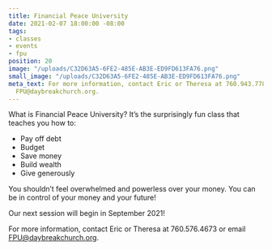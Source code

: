 ```yaml
---
title: Financial Peace University
date: 2021-02-07 18:00:00 -08:00
tags:
- classes
- events
- fpu
position: 20
image: "/uploads/C32D63A5-6FE2-485E-AB3E-ED9FD613FA76.png"
small_image: "/uploads/C32D63A5-6FE2-485E-AB3E-ED9FD613FA76.png"
meta_text: For more information, contact Eric or Theresa at 760.943.7780 or email
  FPU@daybreakchurch.org.
---
```


What is Financial Peace University?
It’s the surprisingly fun class that teaches you how to:

* Pay off debt
* Budget
* Save money
* Build wealth
* Give generously

You shouldn’t feel overwhelmed and powerless over your money. You can be in control of your money and your future!

Our next session will begin in September 2021!

For more information, contact Eric or Theresa at 760.576.4673 or email [FPU@daybreakchurch.org](FPU@daybreakchurch.org). 
